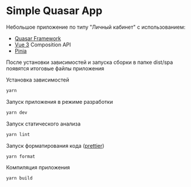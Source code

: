 # Simple Quasar App

Небольшое приложение по типу "Личный кабинет" c использованием:

- [Quasar Framework](https://quasar.dev/)
- [Vue 3](https://vuejs.org/) Composition API
- [Pinia](https://pinia.vuejs.org/)

После установки зависимостей и запуска сборки в папке dist/spa появятся итоговые файлы приложения

Установка зависимостей

```bash
yarn
```

Запуск приложения в режиме разработки

```bash
yarn dev
```

Запуск статического анализа

```bash
yarn lint
```

Запуск форматирования кода ([prettier](https://github.com/prettier/prettier))

```bash
yarn format
```

Компиляция приложения

```bash
yarn build
```
